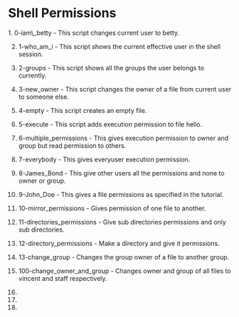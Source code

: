<h1> Shell Permissions </h1>
1. 0-iam\_betty - This script changes current user to betty.

2. 1-who\_am\_i - This script shows the current effective user in the shell session.

3. 2-groups - This script shows all the groups the user belongs to currently.

4. 3-new\_owner - This script changes the owner of a file from current user to someone else.

5. 4-empty - This script creates an empty file.

6. 5-execute - This script adds execution permission to file hello.

7. 6-multiple\_permissions - This gives execution permission to owner and group but read permission to others.

8. 7-everybody - This gives everyuser execution permission.

9. 8-James\_Bond - This give other users all the permissions and none to owner or group.

10. 9-John\_Doe - This gives a file permissions as specified in the tutorial.

11. 10-mirror\_permissions - Gives permission of one file to another.

12. 11-directories\_permissions - Give sub directories permissions and only sub directories.

13. 12-directory\_permissions - Make a directory and give it permissions.

14. 13-change\_group - Changes the group owner of a file to another group.

15. 100-change\_owner\_and\_group - Changes owner and group of all files to vincent and staff respectively.

16.

17.

18.
